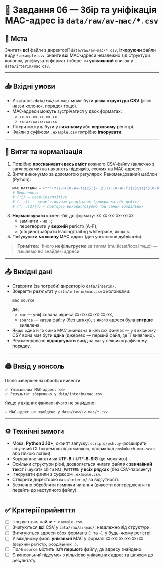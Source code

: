 # 🧩 Завдання 06 — Збір та уніфікація MAC-адрес із `data/raw/av-mac/*.csv`

## 🎯 Мета
Зчитати **всі** файли з директорії `data/raw/av-mac/*.csv`, **ігноруючи** файли виду `*.example.csv`, знайти **всі** MAC‑адреси незалежно від структури колонок, уніфікувати формат і зберегти **унікальний** список у `data/interim/mac.csv`.

---

## 📥 Вхідні умови
- У каталозі `data/raw/av-mac/` може бути **різна структура CSV** (різні назви колонок, порядок тощо).
- MAC‑адреси можуть зустрічатися у двох форматах:
  - `xx-xx-xx-xx-xx-xx`
  - `xx:xx:xx:xx:xx:xx`
- Літери можуть бути у **нижньому** або **верхньому** регістрі.
- Файли з суфіксом `.example.csv` потрібно **ігнорувати**.

---

## 🔎 Витяг та нормалізація
1. Потрібно **просканувати весь вміст** кожного CSV‑файлу (включно з заголовками) на наявність підрядків, схожих на MAC‑адреси.  
2. Витяг виконуємо за допомогою регулярок. Рекомендований шаблон (Python):
   ```python
   MAC_PATTERN = r"""(?i)\b([0-9a-f]{2}([-:]))(?:[0-9a-f]{2}\2){4}[0-9a-f]{2}\b"""
   # Пояснення:
   # (?i) — case-insensitive
   # ([-:]) — запам'ятовуємо роздільник (двокрапка або дефіс)
   # (?:..\2){4} — повторно використовуємо той самий роздільник
   ```
3. **Нормалізувати** кожен збіг до формату: `XX:XX:XX:XX:XX:XX`
   - замінити `-` на `:`;
   - перетворити у **верхній** регістр (A–F);
   - (опційно) забрати leading/trailing whitespace, якщо є.
4. Побудувати **множину** MAC‑адрес (для уникнення дублікатів).

> **Примітка:** Нічого **не фільтруємо** за типом (multicast/local тощо) — лишаємо всі знайдені адреси.

---

## 📤 Вихідні дані
- Створити (за потреби) директорію `data/interim/`.
- Зберегти результат у `data/interim/mac.csv` з колонками:
  ```
  mac,source
  ```
  де:
  - `mac` — уніфікована адреса `XX:XX:XX:XX:XX:XX`,
  - `source` — назва файлу (без шляху), з якого адреса була **вперше** виявлена.
- Якщо одна й та сама MAC знайдена в кількох файлах — у вихідному CSV вона має бути **одна** (джерело — перший файл, де її виявлено).
- Рекомендовано **відсортувати** вихід за `mac` у лексикографічному порядку.

---

## 🖨️ Вивід у консоль
Після завершення обробки вивести:
```
✅ Унікальних MAC-адрес: <N>
✅ Результат збережено у data/interim/mac.csv
```
Якщо у вхідних файлах нічого не знайдено:
```
⚠️ MAC-адрес не знайдено у data/raw/av-mac/*.csv
```

---

## ⚙️ Технічні вимоги
- Мова: **Python 3.10+**, скрипт запуску: `scripts/psh.py` (розширити існуючий CLI окремою підкомандою, наприклад `poshukach mac-scan` або гілкою логіки).
- Кодування: читати як **UTF‑8** / **UTF‑8‑SIG** (де можливо).
- Оскільки структури різні, дозволяється читати файл як **звичайний текст** і шукати збіги `MAC_PATTERN` **у всіх рядках** (без CSV‑парсингу).
- Ігнорувати файли з суфіксом `.example.csv`.
- Створити директорію `data/interim/` за відсутності.
- Безпечно обробляти помилки читання (вивести попередження та перейти до наступного файлу).

---

## ✅ Критерії прийняття
- [ ] Ігноруються файли `*.example.csv`.
- [ ] Зчитуються **всі** CSV у `data/raw/av-mac/`, незалежно від структури.
- [ ] Витягуються адреси обох форматів (`:` та `-`), у будь-якому регістрі.
- [ ] У вихідному файлі **унікальні** MAC у форматі `XX:XX:XX:XX:XX:XX` (верхній регістр, роздільник `:`).
- [ ] Поле `source` містить імʼя **першого** файлу, де адресу знайдено.
- [ ] Є консольний підсумок з кількістю унікальних адрес та шляхом до результату.
